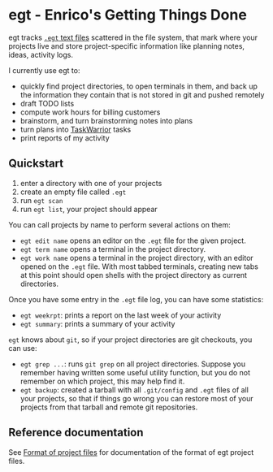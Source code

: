 # egt - Enrico's Getting Things Done

egt tracks [`.egt` text files](project.md) scattered in the file system, that
mark where your projects live and store project-specific information like
planning notes, ideas, activity logs.

I currently use egt to:

 * quickly find project directories, to open terminals in them, and back up the
   information they contain that is not stored in git and pushed remotely
 * draft TODO lists
 * compute work hours for billing customers
 * brainstorm, and turn brainstorming notes into plans
 * turn plans into [TaskWarrior](http://taskwarrior.org/) tasks
 * print reports of my activity


## Quickstart

1. enter a directory with one of your projects
2. create an empty file called `.egt`
3. run `egt scan`
4. run `egt list`, your project should appear

You can call projects by name to perform several actions on them:

* `egt edit name` opens an editor on the `.egt` file for the given project.
* `egt term name` opens a terminal in the project directory.
* `egt work name` opens a terminal in the project directory, with an editor
  opened on the `.egt` file. With most tabbed terminals, creating new tabs at
  this point should open shells with the project directory as current
  directories.

Once you have some entry in the `.egt` file log, you can have some statistics:

* `egt weekrpt`: prints a report on the last week of your activity
* `egt summary`: prints a summary of your activity

`egt` knows about `git`, so if your project directories are git checkouts, you
can use:

* `egt grep ...`: runs `git grep` on all project directories. Suppose you
  remember having written some useful utility function, but you do not remember
  on which project, this may help find it.
* `egt backup`: created a tarball with all `.git/config` and `.egt` files of
  all your projects, so that if things go wrong you can restore most of your
  projects from that tarball and remote git repositories.


## Reference documentation

See [Format of project files](project.md) for documentation of the format of
egt project files.

